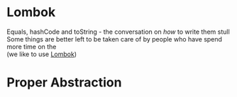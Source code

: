# Lombok

Equals, hashCode and toString - the conversation on _how_ to write them stull
Some things are better left to be taken care of by people who have spend more time on the  
(we like to use [Lombok](https://projectlombok.org/features/EqualsAndHashCode))   

# Proper Abstraction 

